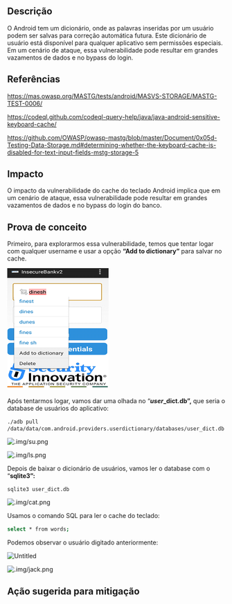 ## Descrição

O Android tem um dicionário, onde as palavras inseridas por um usuário podem ser salvas para correção automática futura. Este dicionário de usuário está disponível para qualquer aplicativo sem permissões especiais. Em um cenário de ataque, essa vulnerabilidade pode resultar em grandes vazamentos de dados e no bypass do login.

## Referências

https://mas.owasp.org/MASTG/tests/android/MASVS-STORAGE/MASTG-TEST-0006/

https://codeql.github.com/codeql-query-help/java/java-android-sensitive-keyboard-cache/

https://github.com/OWASP/owasp-mastg/blob/master/Document/0x05d-Testing-Data-Storage.md#determining-whether-the-keyboard-cache-is-disabled-for-text-input-fields-mstg-storage-5

## Impacto

O impacto da vulnerabilidade do cache do teclado Android implica que em um cenário de ataque, essa vulnerabilidade pode resultar em grandes vazamentos de dados e no bypass do login do banco.

## Prova de conceito

Primeiro, para explorarmos essa vulnerabilidade, temos que tentar logar com qualquer username e usar a opção  **“Add to dictionary”** para salvar no cache.

![.img/logincache.png](.img/logincache.png)

Após tentarmos logar, vamos dar uma olhada no  “***user*_dict.db”,** que seria o database de usuários do aplicativo:

```
./adb pull /data/data/com.android.providers.userdictionary/databases/user_dict.db

```

![.img/su.png](.img/su.png)

![.img/ls.png](.img/ls.png)

Depois de baixar o dicionário de usuários, vamos ler o database com o “**sqlite3”:**

```
sqlite3 user_dict.db
```

![.img/cat.png](.img/cat.png)

Usamos o comando SQL para ler o cache do teclado:

```bash
select * from words;
```

Podemos observar o usuário digitado anteriormente:

![Untitled](https://prod-files-secure.s3.us-west-2.amazonaws.com/78058eaf-e6fc-4663-bdc9-307e8c83830d/3ee8f0da-bba2-4be0-9f8a-0dc5a4ae10bc/Untitled.png)

![.img/jack.png](.img/jack.png)

## Ação sugerida para mitigação
